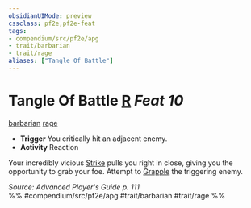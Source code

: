 ```yaml
---
obsidianUIMode: preview
cssclass: pf2e,pf2e-feat
tags:
- compendium/src/pf2e/apg
- trait/barbarian
- trait/rage
aliases: ["Tangle Of Battle"]
---
```

# Tangle Of Battle  [R](../../Rules/core-rulebook/chapter-9-playing-the-game.md#Actions "Reaction") *Feat 10*  
[barbarian](../../Rules/traits/barbarian.md)  [rage](../../Rules/traits/rage.md)  

- **Trigger** You critically hit an adjacent enemy.
- **Activity** Reaction

Your incredibly vicious [Strike](../../Rules/actions/strike.md) pulls you right in close, giving you the opportunity to grab your foe. Attempt to [Grapple](../../Rules/actions/grapple.md) the triggering enemy.

*Source: Advanced Player's Guide p. 111*  
%% #compendium/src/pf2e/apg #trait/barbarian #trait/rage %%